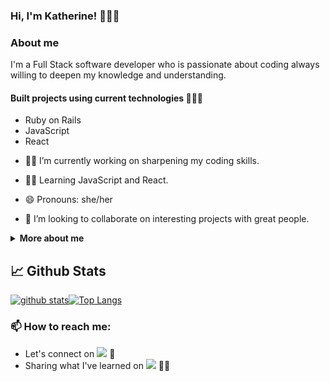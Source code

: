 ### Hi, I'm Katherine! 👋👩‍💻

### About me 
I'm a Full Stack software developer who is passionate about coding always willing to deepen my knowledge and understanding.

#### Built projects using current technologies 👩🏻‍💻
* Ruby on Rails
* JavaScript 
* React

- 🔭🧐 I’m currently working on sharpening my coding skills.
- 🌱🤓 Learning JavaScript and React.

- 😄 Pronouns: she/her

- 👯 I’m looking to collaborate on interesting projects with great people.

<details>
  <summary> <b> More about me </b> </summary>
  When away from my computer I love
  
  * going for a walk 🏞
  * traveling 🛣 🛤 🌍
  * swimming/hiking 🏊🏻‍♀️ 🥾
  * reading a good book 📖
  * going to the theater/museum 🎭 🖼
  * eating delicious food 🍝
</details>

## 📈 Github Stats
[![github stats](https://github-readme-stats.vercel.app/api?username=Elronia&show_icons=true&theme=material-palenight)](https://github.com/Elronia/github-readme-stats)[![Top Langs](https://github-readme-stats.vercel.app/api/top-langs/?username=Elronia&layout=compact&theme=material-palenight&langs_count=8)](https://github.com/Elronia/github-readme-stats)
  
### 📫 How to reach me:
- Let's connect on [<img src="https://img.shields.io/badge/LinkedIn-0077B5?style=for-the-badge&logo=linkedin&logoColor=white" />](https://www.linkedin.com/in/ekaterina-zarudnaya-986270180/) 🤝
- Sharing what I've learned on [<img src="https://img.shields.io/badge/Medium-12100E?style=for-the-badge&logo=medium&logoColor=white" />](https://zar-catherine.medium.com/) ✍🏻

<!--
**Elronia/Elronia** is a ✨ _special_ ✨ repository because its `README.md` (this file) appears on your GitHub profile.
-->

